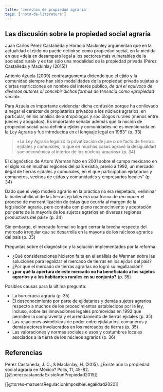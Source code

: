 ```yaml
---
title: 'derechos de propiedad agraria'
tags: ['nota-de-literatura']
---
```

## Las discusión sobre la propiedad social agraria 

Juan Carlos Pérez Castañeda y Horacio Mackinley argumentan que en la actualidad el ejido no puede definirse como propiedad social, en la medida en que «deja en desamparo legal a los sectores más vulnerables de la sociedad rural» y es tan sólo una modalidad de la propiedad privada (Pérez Castañeda y Mackinlay (2015))

Antonio Azuela (2009) contraargumenta diciendo que el ejido y la comunidad siempre han sido modalidades de la propiedad privada sujetas a ciertas restricciones en nombre del interés público, *de ahí el equívoco de diversos autores al concebir dichas formas de tenencia como «propiedad social»*.

Para Azuela es importante evidenciar dicha confusión porque ha conllevado a negar el carácter de propietarios privados a los núcleos agrarios, en particular, en los análisis de antropólogos y sociólogos rurales (menos entre jueces y abogados). Es importante señalar además que la noción de propiedad social para definir a ejidos y comunidades no es mencionada en la Ley Agraria y fue introducida en el lenguaje legal en 1983" (p. 33)

>«La Ley Agraria legalizó la privatización de jure o de facto de tierras ejidales y comunales, lo que en muchos casos agravó la desigualdad socioeconómica al interior de los núcleos agrarios» (p. 34)

El diagnóstico de Arturo Warman hizo en 2001 sobre el campo mexicano en el siglo xx en muchas regiones del país existía, previo a 1992, un mercado ilegal de tierras ejidales y comunales, en el que participaban ejidatarios y comuneros, vecinos de ejidos y comunidades y empresarios locales" (p. 34)

Dado que el viejo modelo agrario en la práctica no era respetado, «eliminar la inalienabilidad de las tierras ejidales era una forma de reconocer el proceso de mercantilización de éstas que ocurría al margen de la legislación agraria, pero contaba con pleno reconocimiento y aceptación por parte de la mayoría de los sujetos agrarios en diversas regiones productivas del país» (p. 34)

Sin embargo, el mercado formal no logró cerrar la brecha respecto del mercado irregular que se desarrolla en la mayoría de los núcleos agrarios del país (p. 35)

Preguntas sobre el diagnóstico y la solución implementados por la reforma:

- ¿Qué consideraciones hicieron falta en el análisis de Warman sobre las soluciones para legalizar el mercado de tierras en los ejidos del país?
- ¿Por qué el mercado de tierras agrarias no logró su legalización?
- **¿por qué la apertura de este mercado no ha beneficiado a los sujetos agrarios y a los habitantes rurales en su conjunto?** (p. 35)

Posibles causas para la última pregunta:

- La burocracia agraria (p. 35)
- El desconocimiento por parte de ejidatarios y demás sujetos agrarios respecto a muchos de los procedimientos establecidos por la ley, incluso, sobre las innovaciones legales promovidas en 1992 que permiten la compraventa y el arrendamiento de tierras ejidales (p. 35)
- Las relaciones asimétricas de poder entre ejidatarios, comuneros y demás actores involucrados en los mercados de tierras (p. 35)
- Las valoraciones y normas sociales o usos y costumbres locales asociados a la tierra de los núcleos agrarios (p. 36)

## Referencias

Pérez Castañeda, J. C., & Mackinlay, H. (2015). ¿Existe aún la propiedad social agraria en México? Polis, 11, 45-82.
[[@perezcastanedaExisteAunPropiedad2015]]

[[@torres-mazueraRegulacionImposibleLegalidad2020]]
